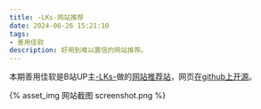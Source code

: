 ```yaml
---
title: -LKs-网站推荐
date: 2024-06-26 15:21:10
tags:
- 善用佳软
description: 好用到难以置信的网站推荐。
---
```

本期善用佳软是B站UP主[-LKs-](https://space.bilibili.com/125526/)做的[网站推荐站](https://lkssite.vip/)，网页[在github上开源](https://github.com/xiangjianan/lks)。

{% asset_img 网站截图 screenshot.png %}
